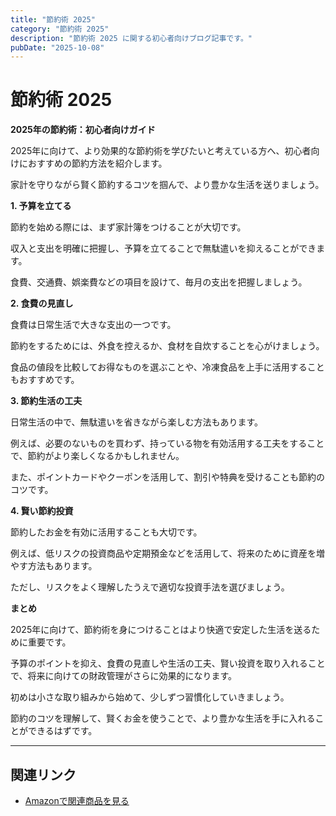 ```yaml
---
title: "節約術 2025"
category: "節約術 2025"
description: "節約術 2025 に関する初心者向けブログ記事です。"
pubDate: "2025-10-08"
---
```


# 節約術 2025

**2025年の節約術：初心者向けガイド**

2025年に向けて、より効果的な節約術を学びたいと考えている方へ、初心者向けにおすすめの節約方法を紹介します。

家計を守りながら賢く節約するコツを掴んで、より豊かな生活を送りましょう。



**1. 予算を立てる**

節約を始める際には、まず家計簿をつけることが大切です。

収入と支出を明確に把握し、予算を立てることで無駄遣いを抑えることができます。

食費、交通費、娯楽費などの項目を設けて、毎月の支出を把握しましょう。



**2. 食費の見直し**

食費は日常生活で大きな支出の一つです。

節約をするためには、外食を控えるか、食材を自炊することを心がけましょう。

食品の値段を比較してお得なものを選ぶことや、冷凍食品を上手に活用することもおすすめです。



**3. 節約生活の工夫**

日常生活の中で、無駄遣いを省きながら楽しむ方法もあります。

例えば、必要のないものを買わず、持っている物を有効活用する工夫をすることで、節約がより楽しくなるかもしれません。

また、ポイントカードやクーポンを活用して、割引や特典を受けることも節約のコツです。



**4. 賢い節約投資**

節約したお金を有効に活用することも大切です。

例えば、低リスクの投資商品や定期預金などを活用して、将来のために資産を増やす方法もあります。

ただし、リスクをよく理解したうえで適切な投資手法を選びましょう。



**まとめ**

2025年に向けて、節約術を身につけることはより快適で安定した生活を送るために重要です。

予算のポイントを抑え、食費の見直しや生活の工夫、賢い投資を取り入れることで、将来に向けての財政管理がさらに効果的になります。

初めは小さな取り組みから始めて、少しずつ習慣化していきましょう。

節約のコツを理解して、賢くお金を使うことで、より豊かな生活を手に入れることができるはずです。



---

## 関連リンク

- [Amazonで関連商品を見る](https://www.amazon.co.jp/s?k=%E7%AF%80%E7%B4%84%E8%A1%93+2025&tag=autowritehubai-22)

